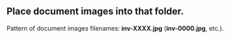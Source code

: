 ## Place document images into that folder.

Pattern of document images filenames: **inv-XXXX.jpg** (**inv-0000.jpg**, etc.).